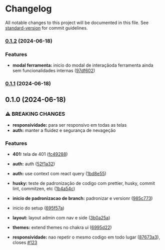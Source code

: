 # Changelog

All notable changes to this project will be documented in this file. See [standard-version](https://github.com/conventional-changelog/standard-version) for commit guidelines.

### [0.1.2](https://github.com/NickBritoDev/SetupReact/compare/v0.1.1...v0.1.2) (2024-06-18)


### Features

* **modal ferramenta:** inicio do modal de interaçãoda ferramenta ainda sem funcionalidades internas ([97df602](https://github.com/NickBritoDev/SetupReact/commit/97df602186308b2d86d492042db8b4619cc9eeba))

### [0.1.1](https://github.com/NickBritoDev/SetupReact/compare/v0.1.0...v0.1.1) (2024-06-18)

## 0.1.0 (2024-06-18)

### ⚠ BREAKING CHANGES

- **responsividade:** para ser responsivo em todas as telas
- **auth:** manter a fluidez e segurança de nevageção

### Features

- **401:** tela de 401 ([fc49288](https://github.com/NickBritoDev/SetupReact/commit/fc492884e2527cee432d65521b1f9d71c743b7c6))
- **auth:** auth ([52f1a32](https://github.com/NickBritoDev/SetupReact/commit/52f1a32404c2be5fdf0c5287cd0868c752d76f3d))
- **auth:** use context com react query ([1bd8e55](https://github.com/NickBritoDev/SetupReact/commit/1bd8e552b3b6605f1c116d548f5711ade5a89938))
- **husky:** teste de padronização de codigo com prettier, husky, commit lint, commitzen, etc ([1b4a54c](https://github.com/NickBritoDev/SetupReact/commit/1b4a54cf8feb0bf7a5935441779eec73b937ff4f))
- **inicio de padronizacao de branch:** padronizar e versionr ([985c773](https://github.com/NickBritoDev/SetupReact/commit/985c7731dbe80de67ea7f4ae9c3ad285680e40fd))
- inicio do setup ([695f57a](https://github.com/NickBritoDev/SetupReact/commit/695f57a5e115ae301fc69c1cb819662ac0fc442e))
- **layout:** layout admin com nav e side ([3b0a25a](https://github.com/NickBritoDev/SetupReact/commit/3b0a25abcc8128c3415baa4bf850f598656be974))
- **themes:** extend themes no chakra ui ([6995d22](https://github.com/NickBritoDev/SetupReact/commit/6995d22cacfb4a1290d783edd2d5b794f2b57c65))

- **responsividade:** nao repetir o mesmo codigo em todo lugar ([87673a3](https://github.com/NickBritoDev/SetupReact/commit/87673a3dd3ae778dc0f9d1ec481e23fc98bd271b)), closes [#123](https://github.com/NickBritoDev/SetupReact/issues/123)
